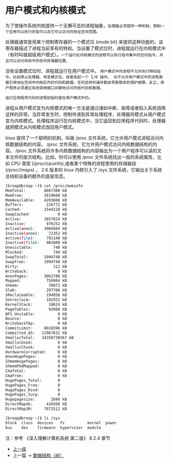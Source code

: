 # 用户模式和内核模式

为了使操作系统内核提供一个无懈可击的进程抽象，```处理器必须提供一种机制，限制一个应用可以执行的指令以及它可以访问的地址空间范围。```

处理器通常是用某个控制寄存器的一个模式位 (mode bit) 来提供这种功能的，该寄存器描述了进程当前享有的特权。当设置了模式位时，进程就运行在内核模式中（有时叫做超级用户模式）。```一个运行在内核模式的进程可以执行指令集中的任何指令，并且可以访问系统中的任何存储器位置。```

没有设置模式位时，进程就运行在用户模式中。 ```用户模式中的进程不允许执行特权指令，比如停止处理器、改变模式位，或者发起一个 I/O 操作。 也不允许用户模式中的进程直接引用地址空间中内核区内的代码和数据。任何这样的操作都会导致致命的保护故障。反之，用户程序必须通过系统调用接口间接地访问内核代码和数据。```

```highlight
运行应用程序代码的进程初始时是在用户模式中的。
```
 进程从用户模式变为内核模式的唯一方法是通过诸如中断、故障或者陷入系统调用这样的异常。当异常发生时，控制传递到异常处理程序，处理器将模式从用户模式变为内核模式。处理程序运行在内核模式中，当它返回到应用程序代码时，处理器就把模式从内核模式改回用户模式。

 linux 提供了一个聪明的机制，叫做 /proc 文件系统，它允许用户模式进程访问内核数据结构的内容。 /proc 文件系统，它允许用户模式访问内核数据结构的内容。 /proc 文件系统将许多内核数据结构的内容输出为一个用户程序可以读的文本文件的层次结构。比如，你可以使用 /proc 文件系统找出一般的系统属性，比如 CPU 类型 (/proc/cpuinfo),或者某个特殊的进程使用的存储器段 (/proc/<process id>/maps) 。 2.6 版本的 linux 内核引入了 /sys 文件系统，它输出关于系统总线和设备的额外的底层信息。

```sh
[breap@breap ~]$ cat /proc/meminfo
MemTotal:        8067300 kB
MemFree:         2619660 kB
MemAvailable:    4203660 kB
Buffers:          226772 kB
Cached:          1544228 kB
SwapCached:            0 kB
Active:          3857824 kB
Inactive:         976152 kB
Active(anon):    3066684 kB
Inactive(anon):    72352 kB
Active(file):     791140 kB
Inactive(file):   903800 kB
Unevictable:         740 kB
Mlocked:             740 kB
SwapTotal:       1994748 kB
SwapFree:        1994748 kB
Dirty:               312 kB
Writeback:             0 kB
AnonPages:       3063780 kB
Mapped:           756984 kB
Shmem:             76072 kB
Slab:             297788 kB
SReclaimable:     194856 kB
SUnreclaim:       102932 kB
KernelStack:       18624 kB
PageTables:        93900 kB
NFS_Unstable:          0 kB
Bounce:                0 kB
WritebackTmp:          0 kB
CommitLimit:     6028396 kB
Committed_AS:   12967632 kB
VmallocTotal:   34359738367 kB
VmallocUsed:           0 kB
VmallocChunk:          0 kB
HardwareCorrupted:     0 kB
AnonHugePages:         0 kB
ShmemHugePages:        0 kB
ShmemPmdMapped:        0 kB
CmaTotal:              0 kB
CmaFree:               0 kB
HugePages_Total:       0
HugePages_Free:        0
HugePages_Rsvd:        0
HugePages_Surp:        0
Hugepagesize:       2048 kB
DirectMap4k:      416508 kB
DirectMap2M:     7872512 kB
```

```sh
[breap@breap ~]$ ls /sys
block  class  devices   fs          kernel  power
bus    dev    firmware  hypervisor  module
```

注：参考 《深入理解计算机系统 第二版》 8.2.4 章节
- [上一级](README.md)
- 上一篇 -> [数据结构（树）](tree.md)
